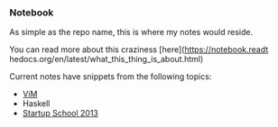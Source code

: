 ### Notebook

As simple as the repo name, this is where my notes would reside.

You can read more about this craziness [here](https://notebook.readt
hedocs.org/en/latest/what_this_thing_is_about.html)

Current notes have snippets from the following topics:

* [ViM](https://notebook.readthedocs.org/en/latest/vim/index.html)
* Haskell
* [Startup School 2013](https://notebook.readthedocs.org/en/latest/startup_school/index.html)
